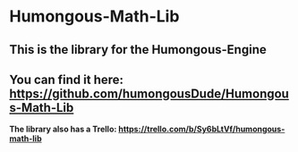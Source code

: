 # Humongous-Math-Lib

## This is the library for the Humongous-Engine
## You can find it here: https://github.com/humongousDude/Humongous-Math-Lib

**The library also has a Trello: https://trello.com/b/Sy6bLtVf/humongous-math-lib** 

